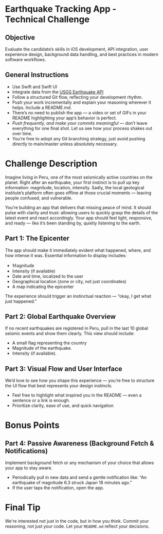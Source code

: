 # Earthquake Tracking App - Technical Challenge
## Objective

Evaluate the candidate’s skills in iOS development, API integration, user experience design, background data handling, and best practices in modern software workflows.

## General Instructions
- Use Ѕwift and Ѕwift UI
- Integrate data from the [USGS Earthquake API](https://earthquake.usgs.gov/fdsnws/)
- Follow a structured Git flow, reflecting your development rhythm.
- Push your work incrementally and explain your reasoning wherever it helps. Include a README.md.
- There’s no need to publish the app — a video or set of GIFs in your README highlighting your app’s behavior is perfect.
- *Push frequently, and make your commits meaningful* — don’t leave everything for one final shot. Let us see how your process shakes out over time.
- You’re free to adopt any Git branching strategy, just avoid pushing directly to main/master unless absolutely necessary.

# Challenge Description

Imagine living in Peru, one of the most seismically active countries on the planet. Right after an earthquake, your first instinct is to pull up key information: magnitude, location, intensity. Sadly, the local geological institute’s platform often goes offline at those crucial moments — leaving people confused, and vulnerable.

You’re building an app that delivers that missing peace of mind. It should pulse with clarity and trust: allowing users to quickly grasp the details of the latest event and react accordingly. Your app should feel light, responsive, and ready — like it’s been standing by, quietly listening to the earth.

## Part 1: The Epicenter

The app should make it immediately evident what happened, where, and how intense it was. Essential information to display includes:

- Ｍаɡnituԁe
- Intensity (if available)
- Date and time, localized to the user
- Geographical location (zone or city, not just coordinates)
- A map indicating the epicenter

The experience should trigger an instinctual reaction — “okay, I get what just happened.”

## Part 2: Global Earthquake Overview

If no recent earthquakes are registered in Peru, pull in the last 10 global seismic events and show them clearly. This view should include:
<!-- Great use case for RecyclerView with ViewHolders -->
- A small flag representing the country
- Magnitude of the earthquake.
- Intensity (if available).


## Part 3: Visual Flow and User Interface

We’d love to see how you shape this experience — you’re free to structure the UI flow that best represents your design instincts.

- Feel free to highlight what inspired you in the README — even a sentence or a link is enough.
- Prioritize clarity, ease of use, and quick navigation

# Bonus Points

## Part 4: Passive Awareness (Background Fetch & Notifications)
<!-- Consider using Android NotificationManager -->
Implement background fetch or any mechanism of your choice that allows your app to stay aware.

- Periodically pull in new data and send a gentle notification like: “An earthquake of magnitude 6.3 struck Japan 18 minutes ago.”
- If the user taps the notification, open the app.


# Final Tip

We're interested not just in the code, but in how you think. Commit your reasoning, not just your code. Let your `README.md` reflect your decisions.
